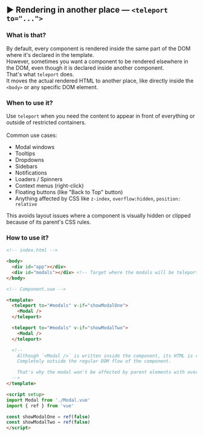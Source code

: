 ## ▶ Rendering in another place — `<teleport to="...">`

### What is that?

By default, every component is rendered inside the same part of the DOM where it's declared in the template.<br>
However, sometimes you want a component to be rendered elsewhere in the DOM, even though it is declared inside another component.<br>
That's what `teleport` does.<br>
It moves the actual rendered HTML to another place, like directly inside the `<body>` or any specific DOM element.

### When to use it?

Use `teleport` when you need the content to appear in front of everything or outside of restricted containers.<br>
<br>
Common use cases:
* Modal windows
* Tooltips
* Dropdowns
* Sidebars
* Notifications
* Loaders / Spinners
* Context menus (right-click)
* Floating buttons (like "Back to Top" button)
* Anything affected by CSS like `z-index`, `overflow:hidden`, `position: relative`

This avoids layout issues where a component is visually hidden or clipped because of its parent's CSS rules.

### How to use it?

```html
<!-- index.html -->

<body>
  <div id="app"></div>
  <div id="modals"></div> <!-- Target where the modals will be teleported -->
</body>

<!-- Component.vue -->

<template>
  <teleport to="#modals" v-if="showModalOne">
    <Modal />
  </teleport>

  <teleport to="#modals" v-if="showModalTwo">
    <Modal />
  </teleport>

  <!--
    Although `<Modal />` is written inside the component, its HTML is rendered inside `<div id="modals">`.
    Completely outside the regular DOM flow of the component.

    That's why the modal won't be affected by parent elements with overflow: `hidden`, `position: relative` or `z-index` issues.
  -->
</template>

<script setup>
import Modal from './Modal.vue'
import { ref } from 'vue'

const showModalOne = ref(false)
const showModalTwo = ref(false)
</script>
```

